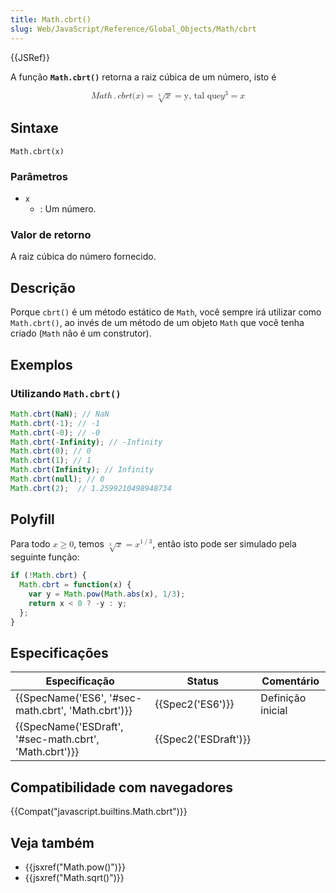 ```yaml
---
title: Math.cbrt()
slug: Web/JavaScript/Reference/Global_Objects/Math/cbrt
---
```


{{JSRef}}

A função **`Math.cbrt()`** retorna a raiz cúbica de um número, isto é

<math display="block"><semantics><mrow><mstyle mathvariant="monospace"><mrow><mi>M</mi><mi>a</mi><mi>t</mi><mi>h</mi><mo>.</mo><mi>c</mi><mi>b</mi><mi>r</mi><mi>t</mi><mo stretchy="false">(</mo><mi>x</mi><mo stretchy="false">)</mo></mrow></mstyle><mo>=</mo><mroot><mi>x</mi><mn>3</mn></mroot><mo> =</mo><mtext> y, tal que</mtext><mspace width="thickmathspace"></mspace><mtext></mtext><msup><mi>y</mi><mn>3</mn></msup><mo>=</mo><mi>x</mi></mrow><annotation encoding="TeX">\mathtt{Math.cbrt(x)} = \sqrt[3]{x} = \text{the unique} \; y \; \text{such that} \; y^3 = x</annotation></semantics></math>

## Sintaxe

```
Math.cbrt(x)
```

### Parâmetros

- `x`
  - : Um número.

### Valor de retorno

A raiz cúbica do número fornecido.

## Descrição

Porque `cbrt()` é um método estático de `Math`, você sempre irá utilizar como `Math.cbrt()`, ao invés de um método de um objeto `Math` que você tenha criado (`Math` não é um construtor).

## Exemplos

### Utilizando `Math.cbrt()`

```js
Math.cbrt(NaN); // NaN
Math.cbrt(-1); // -1
Math.cbrt(-0); // -0
Math.cbrt(-Infinity); // -Infinity
Math.cbrt(0); // 0
Math.cbrt(1); // 1
Math.cbrt(Infinity); // Infinity
Math.cbrt(null); // 0
Math.cbrt(2);  // 1.2599210498948734
```

## Polyfill

Para todo <math><semantics><mrow><mi>x</mi><mo>≥</mo><mn>0</mn></mrow><annotation encoding="TeX">x \geq 0</annotation></semantics></math>, temos <math><semantics><mrow><mroot><mi>x</mi><mn>3</mn></mroot><mo>=</mo><msup><mi>x</mi><mrow><mn>1</mn><mo>/</mo><mn>3</mn></mrow></msup></mrow><annotation encoding="TeX">\sqrt[3]{x} = x^{1/3}</annotation></semantics></math>, então isto pode ser simulado pela seguinte função:

```js
if (!Math.cbrt) {
  Math.cbrt = function(x) {
    var y = Math.pow(Math.abs(x), 1/3);
    return x < 0 ? -y : y;
  };
}
```

## Especificações

| Especificação                                                            | Status                       | Comentário        |
| ------------------------------------------------------------------------ | ---------------------------- | ----------------- |
| {{SpecName('ES6', '#sec-math.cbrt', 'Math.cbrt')}}     | {{Spec2('ES6')}}         | Definição inicial |
| {{SpecName('ESDraft', '#sec-math.cbrt', 'Math.cbrt')}} | {{Spec2('ESDraft')}} |                   |

## Compatibilidade com navegadores

{{Compat("javascript.builtins.Math.cbrt")}}

## Veja também

- {{jsxref("Math.pow()")}}
- {{jsxref("Math.sqrt()")}}
